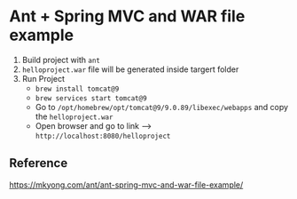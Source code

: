 # Ant + Spring MVC and WAR file example

1. Build project with `ant`
2. `helloproject.war` file will be generated inside targert folder
3. Run Project
   - `brew install tomcat@9`
   - `brew services start tomcat@9`
   - Go to `/opt/homebrew/opt/tomcat@9/9.0.89/libexec/webapps` and copy the `helloproject.war`
   - Open browser and go to link --> `http://localhost:8080/helloproject`

## Reference
https://mkyong.com/ant/ant-spring-mvc-and-war-file-example/